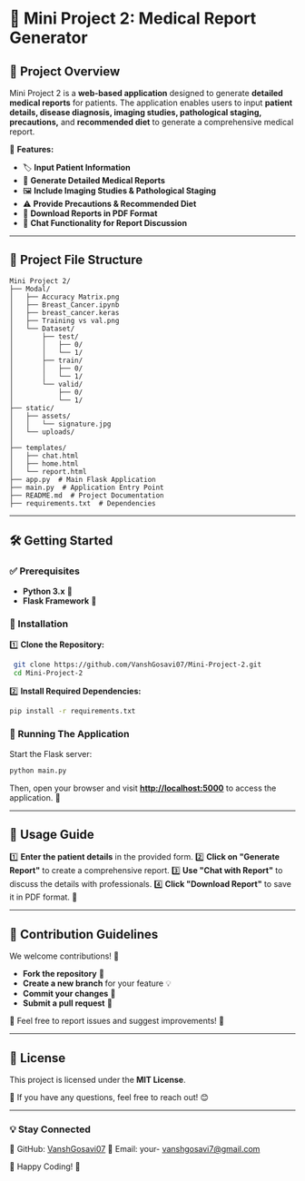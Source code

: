# 🏥 Mini Project 2: Medical Report Generator

## 📌 Project Overview

Mini Project 2 is a **web-based application** designed to generate **detailed medical reports** for patients. The application enables users to input **patient details, disease diagnosis, imaging studies, pathological staging, precautions,** and **recommended diet** to generate a comprehensive medical report.

🔹 **Features:**
- 🏷 **Input Patient Information**
- 📑 **Generate Detailed Medical Reports**
- 🖼 **Include Imaging Studies & Pathological Staging**
- ⚠ **Provide Precautions & Recommended Diet**
- 📄 **Download Reports in PDF Format**
- 💬 **Chat Functionality for Report Discussion**

---

## 📁 Project File Structure

```
Mini Project 2/
├── Modal/
│   ├── Accuracy Matrix.png
│   ├── Breast_Cancer.ipynb
│   ├── breast_cancer.keras
│   ├── Training vs val.png
│   └── Dataset/
│       ├── test/
│       │   ├── 0/
│       │   └── 1/
│       ├── train/
│       │   ├── 0/
│       │   └── 1/
│       └── valid/
│           ├── 0/
│           └── 1/
├── static/
│   ├── assets/
│   │   └── signature.jpg
│   └── uploads/
│ 
├── templates/
│   ├── chat.html
│   ├── home.html
│   └── report.html
├── app.py  # Main Flask Application
├── main.py  # Application Entry Point
├── README.md  # Project Documentation
├── requirements.txt  # Dependencies
```

---

## 🛠 Getting Started

### ✅ Prerequisites
- **Python 3.x** 🐍
- **Flask Framework** 🚀

### 🔧 Installation

1️⃣ **Clone the Repository:**
```sh
 git clone https://github.com/VanshGosavi07/Mini-Project-2.git
 cd Mini-Project-2
```

2️⃣ **Install Required Dependencies:**
```sh
pip install -r requirements.txt
```

### 🚀 Running The Application

Start the Flask server:
```sh
python main.py
```
Then, open your browser and visit **[http://localhost:5000](http://localhost:5000)** to access the application. 🎉

---

## 📌 Usage Guide

1️⃣ **Enter the patient details** in the provided form.
2️⃣ **Click on "Generate Report"** to create a comprehensive report.
3️⃣ **Use "Chat with Report"** to discuss the details with professionals.
4️⃣ **Click "Download Report"** to save it in PDF format. 📄

---

## 🤝 Contribution Guidelines

We welcome contributions! 🚀
- **Fork the repository** 🍴
- **Create a new branch** for your feature 💡
- **Commit your changes** 📝
- **Submit a pull request** 📩

🔗 Feel free to report issues and suggest improvements! 🙌

---

## 📜 License

This project is licensed under the **MIT License**.

📩 If you have any questions, feel free to reach out! 😊

---

### 💡 Stay Connected
🔗 GitHub: [VanshGosavi07](https://github.com/VanshGosavi07)
📧 Email: your- vanshgosavi7@gmail.com

🚀 Happy Coding! 🎉

